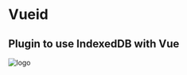 # Vueid
## Plugin to use IndexedDB with Vue

![logo](https://imageshack.com/a/img924/5220/8PqTlu.png)
